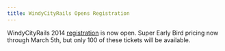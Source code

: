 ```yaml
---
title: WindyCityRails Opens Registration
---
```


WindyCityRails 2014 [registration][reg] is now open. Super Early Bird pricing
now through March 5th, but only 100 of these tickets will be available.

[reg]: http://www.windycityrails.org/register/
